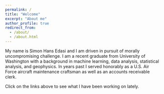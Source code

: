 ```yaml
---
permalink: /
title: "Welcome"
excerpt: "About me"
author_profile: true
redirect_from:
  - /about/
  - /about.html
---
```

My name is Simon Hans Edasi and I am driven in pursuit of morally uncompromising challenge. I am a recent graduate from University of Washington with a background in machine learning, data analysis, statistical analysis, and geophysics. In years past I served honorably as a U.S. Air Force aircraft maintenance craftsman as well as an accounts receivable clerk.

Click on the links above to see what I have been working on lately.
